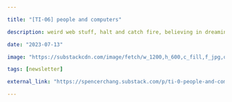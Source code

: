 ```yaml
---

title: "[TI-06] people and computers"

description: weird web stuff, halt and catch fire, believing in dreaming

date: "2023-07-13"

image: "https://substackcdn.com/image/fetch/w_1200,h_600,c_fill,f_jpg,q_auto:good,fl_progressive:steep,g_auto/https%3A%2F%2Fsubstack-post-media.s3.amazonaws.com%2Fpublic%2Fimages%2F6ce5fca9-1a24-4500-b7de-68940f9c468d_2561x3201.png"

tags: [newsletter]

external_link: "https://spencerchang.substack.com/p/ti-0-people-and-computers"

---
```

